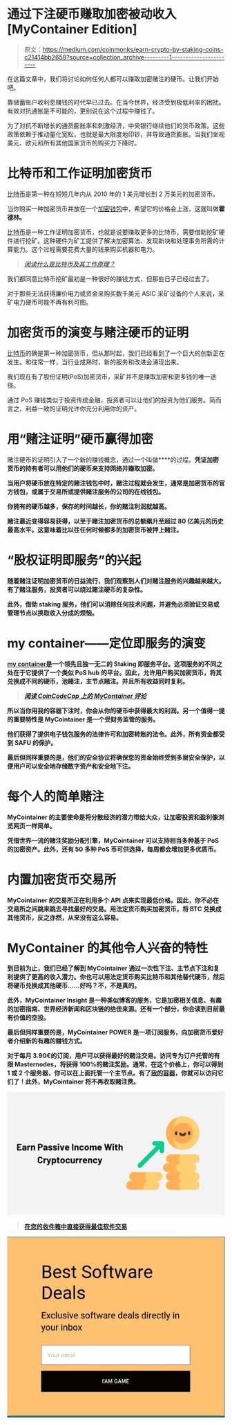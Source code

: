 # 通过下注硬币赚取加密被动收入[MyContainer Edition]

> 原文：<https://medium.com/coinmonks/earn-crypto-by-staking-coins-c21414bb2659?source=collection_archive---------1----------------------->

在这篇文章中，我们将讨论如何任何人都可以赚取加密赌注的硬币。让我们开始吧。

靠储蓄账户收利息赚钱的时代早已过去。在当今世界，经济受到极低利率的困扰。有效对抗通胀是不可能的，更别说在这个过程中赚钱了。

为了对抗不断增长的通货膨胀率和刺激经济，中央银行继续他们的货币政策。这些政策依赖于推动量化宽松，也就是最大限度地印钞，并导致通货膨胀。当我们坐视美元、欧元和所有其他国家货币的购买力下降时。

# 比特币和工作证明加密货币

[比特币](https://blog.coincodecap.com/tag/bitcoin/)是第一种在短短几年内从 2010 年的 1 美元增长到 2 万美元的加密货币。

当你购买一种加密货币并放在一个[加密钱包](https://blog.coincodecap.com/tag/crypto-wallet/)中，希望它的价格会上涨，这就叫做**霍德林。**

[比特币](https://blog.coincodecap.com/tag/bitcoin/)是一种工作证明加密货币，也就是说要赚取更多的比特币，需要借助挖矿硬件进行挖矿。这种硬件为矿工提供了解决加密算法、发现新块和处理事务所需的计算能力。这个过程需要花费大量的钱来购买机器和电力。

> [*阅读什么是比特币及其工作原理？*](https://blog.coincodecap.com/what-is-bitcoin-and-how-it-works/)

我们都同意比特币挖矿最初是一种很好的赚钱方式，但那些日子已经过去了。

对于那些无法获得廉价电力或资金来购买数千美元 ASIC 采矿设备的个人来说，采矿电力硬币可能不再有利可图。

# 加密货币的演变与赌注硬币的证明

[比特币](https://blog.coincodecap.com/tag/bitcoin/)的确是第一种加密货币，但从那时起，我们已经看到了一个巨大的创新正在发生。和往常一样，当行业成熟时，新的服务和改进会涌现出来。

我们现在有了股份证明(PoS)加密货币，采矿并不是赚取加密和更多钱的唯一途径。

通过 PoS 赚钱类似于投资传统金融，投资者可以让他们的投资为他们服务。简而言之，利益一致的证明允许你充分利用你的资产。

# 用“赌注证明”硬币赢得加密

赌注硬币的证明引入了一个新的赚钱概念，通过一个叫做[](https://coincodecap.com/category/staking)****的过程。**凭证加密货币的持有者可以用他们的硬币来支持网络并赚取加密。**

**当用户将硬币放在特定的赌注钱包中时，赌注过程就会发生，通常是加密货币的官方钱包，或属于交易所或提供赌注服务的公司的在线钱包。**

**你拥有的硬币越多，保存的时间越长，你的赌注利润就越高。**

**赌注最近变得容易获得，以至于赌注加密货币的总额飙升至超过 80 亿美元的历史最高水平。这意味着比以往任何时候都多的加密货币被押上赌注。**

# **“股权证明即服务”的兴起**

**随着赌注证明加密货币的日益流行，我们观察到人们对赌注服务的兴趣越来越大。有了赌注服务，投资者可以绕过赌注硬币的复杂性。**

**此外，借助 staking 服务，他们可以消除任何技术问题，并避免必须验证交易或管理节点以换取收入分成的烦恼。**

# **my container——定位即服务的演变**

**[my container](https://www.mycointainer.com?utm_source=coincodecap.com)是一个领先且独一无二的 Staking 即服务平台。这项服务的不同之处在于它提供了一个类似 PoS hub 的平台。因此，允许用户购买加密货币，将其兑换成不同的硬币，池赌注，主节点赌注。并且所有收益同时复利。**

> **[***阅读 CoinCodeCap 上的 MyContainer 评论***](https://coincodecap.com/product/mycointainer-7)**

**所以当你用我的容器下注时，你会从你的硬币中获得最大的利润。另一个值得一提的重要特性是 MyCointainer 是一个受财务监管的服务。**

**他们获得了提供电子钱包服务的法律许可和加密转账的法令。此外，所有资金都受到 SAFU 的保护。**

**最后但同样重要的是，他们的安全协议将确保您的资金始终受到多层安全保护，以便用户可以安全地存储数字资产和安全地下注。**

# **每个人的简单赌注**

**MyCointainer 的主要使命是将分散经济的潜力带给大众，让加密投资和盈利像浏览网页一样简单。**

**凭借世界一流的赌注奖励分配引擎，MyCointainer 可以支持相当多种基于 PoS 的加密资产。此外，还有 50 多种 PoS 币可供选择，每周都会增加更多优质币。**

# **内置加密货币交易所**

**MyCointainer 的交易所正在利用多个 API 点来实现最低价格。因此，你不必在交易所之间跳来跳去寻找最好的交易。用法定货币购买加密货币，将 BTC 兑换成其他货币，反之亦然，从来没有这么容易。**

# **MyContainer 的其他令人兴奋的特性**

**到目前为止，我们已经了解到 MyCointainer 通过一次性下注、主节点下注和复利提供了更高的收入潜力。你也可以用法定货币购买比特币和其他替代硬币，然后将硬币兑换成其他硬币……好吗？不，不是真的。**

**此外，MyCointainer Insight 是一种类似博客的服务，它是加密相关信息、有趣的加密指南、世界经济新闻和区块链的绝佳来源。还有一个部分，你会读到目前最有价值的空投。**

**最后但同样重要的是，MyCointainer POWER 是一项订阅服务，向加密货币爱好者介绍新的有趣的赚钱方式。**

**对于每月 3.90€的订阅，用户可以获得最好的赌注交易。访问专为订户托管的有限 Masternodes，将获得 100%的赌注奖励。通常，在这个价格上，你可以得到 1 或 2 个服务器，你可以在上面托管一个主节点。有了[我的容器](https://www.mycointainer.com/?utm_source=coincodecap.com)，你就可以访问它们了！此外，MyCointainer 将不再收取赌注费。**

**![](img/855970589cdaa0e67ad90d6edfd700a9.png)**

> **[在您的收件箱中直接获得最佳软件交易](https://coincodecap.com/?utm_source=coinmonks)**

**[![](img/7c0b3dfdcbfea594cc0ae7d4f9bf6fcb.png)](https://coincodecap.com/?utm_source=coinmonks)**
